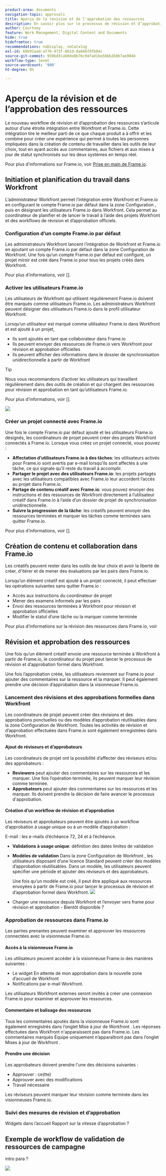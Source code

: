 ```yaml
---
product-area: documents
navigation-topic: approvals
title: Aperçu de la révision et de l’approbation des ressources
description: En savoir plus sur le processus de révision et d’approbation formel dans Workfront.
author: Courtney
feature: Work Management, Digital Content and Documents
hide: true
hidefromtoc: true
recommendations: noDisplay, noCatalog
exl-id: 68b91aad-af76-473f-861d-da846fdfb84c
source-git-commit: 959bd3cab0de8b76c94fad1be5b6b2b8b7ae904b
workflow-type: tm+mt
source-wordcount: '908'
ht-degree: 0%

---
```


# Aperçu de la révision et de l’approbation des ressources

Le nouveau workflow de révision et d’approbation des ressources s’articule autour d’une étroite intégration entre Workfront et Frame.io. Cette intégration tire le meilleur parti de ce que chaque produit a à offrir et les combine pour créer une expérience qui permet à toutes les personnes impliquées dans la création de contenu de travailler dans les outils de leur choix, tout en ayant accès aux commentaires, aux fichiers et aux mises à jour de statut synchronisés sur les deux systèmes en temps réel.

Pour plus d&#39;informations sur Frame.io, voir [Prise en main de Frame.io](https://support.frame.io/en/collections/49298-getting-started).

## Initiation et planification du travail dans Workfront

L’administrateur Workfront permet l’intégration entre Workfront et Frame.io en configurant le compte Frame.io par défaut dans la zone Configuration , puis en désignant les utilisateurs Frame.io dans Workfront. Cela permet au coordinateur de planifier et de lancer le travail à l’aide des projets Workfront et des workflows de révision et d’approbation officiels.

### Configuration d’un compte Frame.io par défaut

Les administrateurs Workfront lancent l’intégration de Workfront et Frame.io en ajoutant un compte Frame.io par défaut dans la zone Configuration de Workfront. Une fois qu’un compte Frame.io par défaut est configuré, un projet miroir est créé dans Frame.io pour tous les projets créés dans Workfront.

Pour plus d’informations, voir [].

<!-- in procedure article we need to cover how groups work with projects and how the frame account is associated with a group. And that accounts other than the default can be added on a 1:1 basis using the dev token. -->

### Activer les utilisateurs Frame.io

Les utilisateurs de Workfront qui utilisent régulièrement Frame.io doivent être marqués comme utilisateurs Frame.io. Les administrateurs Workfront peuvent désigner des utilisateurs Frame.io dans le profil utilisateur Workfront.

Lorsqu’un utilisateur est marqué comme utilisateur Frame.io dans Workfront et est ajouté à un projet,

* Ils sont ajoutés en tant que collaborateur dans Frame.io
* Ils peuvent envoyer des ressources de Frame.io vers Workfront pour révision et approbation officielles
* Ils peuvent afficher des informations dans le dossier de synchronisation unidirectionnelle à partir de Workfront

>[!TIP]
>
>Nous vous recommandons d’activer les utilisateurs qui travaillent régulièrement dans des outils de création et qui chargent des ressources pour révision et approbation en tant qu’utilisateurs Frame.io.

Pour plus d’informations, voir [].

![](assets/Frame-enabled-user.png)


### Créer un projet connecté avec Frame.io

Une fois le compte Frame.io par défaut ajouté et les utilisateurs Frame.io désignés, les coordinateurs de projet peuvent créer des projets Workfront connectés à Frame.io. Lorsque vous créez un projet connecté, vous pouvez :

* **Affectation d’utilisateurs Frame.io à des tâches**: les utilisateurs activés pour Frame.io sont avertis par e-mail lorsqu’ils sont affectés à une tâche, ce qui signale qu’il reste du travail à accomplir.
* **Partager le projet avec des utilisateurs Frame.io**: les projets partagés avec les utilisateurs compatibles avec Frame.io leur accordent l’accès au projet dans Frame.io.
* **Partage de contenu créatif avec Frame.io**: vous pouvez envoyer des instructions et des ressources de Workfront directement à l’utilisateur créatif dans Frame.io à l’aide d’un dossier de projet de synchronisation unidirectionnelle.
* **Suivre la progression de la tâche**: les créatifs peuvent envoyer des ressources terminées et marquer les tâches comme terminées sans quitter Frame.io.

Pour plus d’informations, voir [].

<!--Preassign approval templates to tasks coming in the future-->


## Création de contenu et collaboration dans Frame.io

Les créatifs peuvent rester dans les outils de leur choix et avoir la liberté de créer, d&#39;itérer et de mener des évaluations par les pairs dans Frame.io.

Lorsqu’un élément créatif est ajouté à un projet connecté, il peut effectuer les opérations suivantes sans quitter Frame.io :

* Accès aux instructions du coordinateur de projet
* Mener des examens informels par les pairs
* Envoi des ressources terminées à Workfront pour révision et approbation officielles
* Modifier le statut d’une tâche ou la marquer comme terminée
<!-- * Notification of decision
* Upload new versions of connected assets marked as needs more work < will automatically connect>-->

Pour plus d’informations sur la révision des ressources dans Frame.io, voir

## Révision et approbation des ressources

Une fois qu’un élément créatif envoie une ressource terminée à Workfront à partir de Frame.io, le coordinateur du projet peut lancer le processus de révision et d’approbation formel dans Workfront.

Une fois l’approbation créée, les utilisateurs reviennent sur Frame.io pour ajouter des commentaires sur la ressource et la marquer. Il peut également prendre une décision d’approbation dans la visionneuse Frame.io.

### Lancement des révisions et des approbations formelles dans Workfront

Les coordinateurs de projet peuvent créer des révisions et des approbations ponctuelles ou des modèles d’approbation réutilisables dans la zone Configuration de Workfront. Toutes les activités de révision et d’approbation effectuées dans Frame.io sont également enregistrées dans Workfront.

#### Ajout de réviseurs et d’approbateurs

Les coordinateurs de projet ont la possibilité d’affecter des réviseurs et/ou des approbateurs :

* **Reviewers** peut ajouter des commentaires sur les ressources et les marquer. Une fois l’opération terminée, ils peuvent marquer leur révision comme terminée. <!--example of when to add reviewers-->
* **Approbateurs** peut ajouter des commentaires sur les ressources et les marquer. Ils doivent prendre la décision de faire avancer le processus d&#39;approbation.


#### Création d’un workflow de révision et d’approbation

Les réviseurs et approbateurs peuvent être ajoutés à un workflow d’approbation à usage unique ou à un modèle d’approbation :

<!--can also assign teams and set deadline-->
E-mail : les e-mails d’échéance 72, 24 et à l’échéance.

* **Validations à usage unique**: définition des dates limites de validation

* **Modèles de validation**
Dans la zone Configuration de Workfront , les utilisateurs disposant d’une licence Standard peuvent créer des modèles d’approbation réutilisables. Dans un modèle, les utilisateurs peuvent spécifier une période et ajouter des réviseurs et des approbateurs. <!--do we want to mention any upcoming plans here? -->

  Une fois qu’un modèle est créé, il peut être appliqué aux ressources envoyées à partir de Frame.io pour lancer le processus de révision et d’approbation formel dans Workfront.
  ![](assets/assign-template.png)

<!-- can set timreframe which calculates deadline once approval is started. >

    For more information, see [Create and manage Approval Templates](/)<!--don't forget link-->

* Charger une ressource depuis Workfront et l’envoyer vers frame pour révision et approbation - Bientôt disponible ?

### Approbation de ressources dans Frame.io

Les parties prenantes peuvent examiner et approuver les ressources connectées avec la visionneuse Frame.io.

#### Accès à la visionneuse Frame.io

Les utilisateurs peuvent accéder à la visionneuse Frame.io des manières suivantes :

* Le widget En attente de mon approbation dans la nouvelle zone d’accueil de Workfront
* Notifications par e-mail Workfront.

Les utilisateurs Workfront externes seront invités à créer une connexion Frame.io pour examiner et approuver les ressources.

#### Commentaire et balisage des ressources

Tous les commentaires ajoutés dans la visionneuse Frame.io sont également enregistrés dans l’onglet Mise à jour de Workfront . Les réponses effectuées dans Workfront n&#39;apparaissent pas dans Frame.io. Les commentaires marqués Équipe uniquement n’apparaîtront pas dans l’onglet Mises à jour de Workfront .

#### Prendre une décision

Les approbateurs doivent prendre l&#39;une des décisions suivantes :

* Approuver : ce(tte)
* Approuver avec des modifications
* Travail nécessaire

Les réviseurs peuvent marquer leur révision comme terminée dans les visionneuses Frame.io.

<!-- include screenshot from frame.io-->



<!-- upload assets directly to workfront to be reviewed in Frame.io/ Will have to send manually at first

Reviewer/approver needs to go through email to get to frame vier
-->


### Suivi des mesures de révision et d’approbation

Widgets dans l’accueil Rapport sur la vitesse d’approbation ?

<!--
### Published approved assets to Adobe Experience Manager Assets

Use the native integration to send approved assets to AEM.
-->


## Exemple de workflow de validation de ressources de campagne

intro para ?

![](assets/example-workflow.png) <!-- probbly need a different version of this but add something similar rather than typing all out?-->
